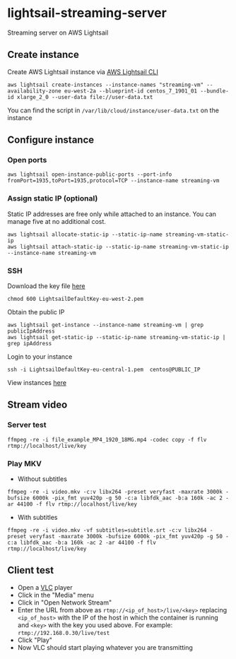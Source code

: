 # lightsail-streaming-server
Streaming server on AWS Lightsail

## Create instance
Create AWS Lightsail instance via [AWS Lightsail CLI](https://docs.aws.amazon.com/cli/latest/reference/lightsail/index.html "AWS Lightsail CLI")
```
aws lightsail create-instances --instance-names "streaming-vm" --availability-zone eu-west-2a --blueprint-id centos_7_1901_01 --bundle-id xlarge_2_0 --user-data file://user-data.txt
```
You can find the script in `/var/lib/cloud/instance/user-data.txt` on the instance

## Configure instance
### Open ports
```
aws lightsail open-instance-public-ports --port-info fromPort=1935,toPort=1935,protocol=TCP --instance-name streaming-vm
```

### Assign static IP (optional)
Static IP addresses are free only while attached to an instance. You can manage five at no additional cost.
```
aws lightsail allocate-static-ip --static-ip-name streaming-vm-static-ip
aws lightsail attach-static-ip --static-ip-name streaming-vm-static-ip --instance-name streaming-vm
```

### SSH
Download the key file [here](https://lightsail.aws.amazon.com/ls/webapp/account/keys "AWS Lightsail keys")
```
chmod 600 LightsailDefaultKey-eu-west-2.pem 
```
Obtain the public IP
```
aws lightsail get-instance --instance-name streaming-vm | grep publicIpAddress
aws lightsail get-static-ip --static-ip-name streaming-vm-static-ip | grep ipAddress
```
Login to your instance
```
ssh -i LightsailDefaultKey-eu-central-1.pem  centos@PUBLIC_IP
```
View instances [here](https://lightsail.aws.amazon.com/ls/webapp/home/instances "View instances")

## Stream video

### Server test
``` wget https://file-examples.com/wp-content/uploads/2017/04/file_example_MP4_1920_18MG.mp4
ffmpeg -re -i file_example_MP4_1920_18MG.mp4 -codec copy -f flv rtmp://localhost/live/key
```
### Play MKV
* Without subtitles
```
ffmpeg -re -i video.mkv -c:v libx264 -preset veryfast -maxrate 3000k -bufsize 6000k -pix_fmt yuv420p -g 50 -c:a libfdk_aac -b:a 160k -ac 2 -ar 44100 -f flv rtmp://localhost/live/key
```
* With subtitles
```
ffmpeg -re -i video.mkv -vf subtitles=subtitle.srt -c:v libx264 -preset veryfast -maxrate 3000k -bufsize 6000k -pix_fmt yuv420p -g 50 -c:a libfdk_aac -b:a 160k -ac 2 -ar 44100 -f flv rtmp://localhost/live/key
```

## Client test
* Open a [VLC](http://www.videolan.org/vlc/index.html) player
* Click in the "Media" menu
* Click in "Open Network Stream"
* Enter the URL from above as `rtmp://<ip_of_host>/live/<key>` replacing `<ip_of_host>` with the IP of the host in which the container is running and `<key>` with the key you used above. For example: `rtmp://192.168.0.30/live/test`
* Click "Play"
* Now VLC should start playing whatever you are transmitting

